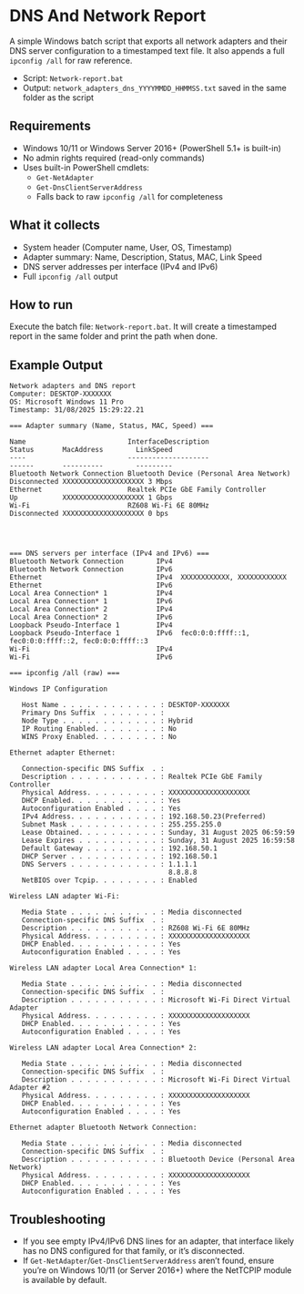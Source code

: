 # DNS And Network Report

A simple Windows batch script that exports all network adapters and their DNS server configuration to a timestamped text file. It also appends a full `ipconfig /all` for raw reference.

- Script: `Network-report.bat`
- Output: `network_adapters_dns_YYYYMMDD_HHMMSS.txt` saved in the same folder as the script

## Requirements
- Windows 10/11 or Windows Server 2016+ (PowerShell 5.1+ is built-in)
- No admin rights required (read-only commands)
- Uses built-in PowerShell cmdlets:
  - `Get-NetAdapter`
  - `Get-DnsClientServerAddress`
  - Falls back to raw `ipconfig /all` for completeness

## What it collects
- System header (Computer name, User, OS, Timestamp)
- Adapter summary: Name, Description, Status, MAC, Link Speed
- DNS server addresses per interface (IPv4 and IPv6)
- Full `ipconfig /all` output

## How to run
Execute the batch file: `Network-report.bat`. It will create a timestamped report in the same folder and print the path when done.

## Example Output

```
Network adapters and DNS report
Computer: DESKTOP-XXXXXXX
OS: Microsoft Windows 11 Pro
Timestamp: 31/08/2025 15:29:22.21

=== Adapter summary (Name, Status, MAC, Speed) ===

Name                         InterfaceDescription                     Status       MacAddress        LinkSpeed
----                         --------------------                     ------       ----------        ---------
Bluetooth Network Connection Bluetooth Device (Personal Area Network) Disconnected XXXXXXXXXXXXXXXXXXXX 3 Mbps   
Ethernet                     Realtek PCIe GbE Family Controller       Up           XXXXXXXXXXXXXXXXXXXX 1 Gbps   
Wi-Fi                        RZ608 Wi-Fi 6E 80MHz                     Disconnected XXXXXXXXXXXXXXXXXXXX 0 bps    




=== DNS servers per interface (IPv4 and IPv6) ===
Bluetooth Network Connection        IPv4  
Bluetooth Network Connection        IPv6  
Ethernet                            IPv4  XXXXXXXXXXXX, XXXXXXXXXXXX
Ethernet                            IPv6  
Local Area Connection* 1            IPv4  
Local Area Connection* 1            IPv6  
Local Area Connection* 2            IPv4  
Local Area Connection* 2            IPv6  
Loopback Pseudo-Interface 1         IPv4  
Loopback Pseudo-Interface 1         IPv6  fec0:0:0:ffff::1, fec0:0:0:ffff::2, fec0:0:0:ffff::3
Wi-Fi                               IPv4  
Wi-Fi                               IPv6  

=== ipconfig /all (raw) ===

Windows IP Configuration

   Host Name . . . . . . . . . . . . : DESKTOP-XXXXXXX
   Primary Dns Suffix  . . . . . . . : 
   Node Type . . . . . . . . . . . . : Hybrid
   IP Routing Enabled. . . . . . . . : No
   WINS Proxy Enabled. . . . . . . . : No

Ethernet adapter Ethernet:

   Connection-specific DNS Suffix  . : 
   Description . . . . . . . . . . . : Realtek PCIe GbE Family Controller
   Physical Address. . . . . . . . . : XXXXXXXXXXXXXXXXXXXX
   DHCP Enabled. . . . . . . . . . . : Yes
   Autoconfiguration Enabled . . . . : Yes
   IPv4 Address. . . . . . . . . . . : 192.168.50.23(Preferred) 
   Subnet Mask . . . . . . . . . . . : 255.255.255.0
   Lease Obtained. . . . . . . . . . : Sunday, 31 August 2025 06:59:59
   Lease Expires . . . . . . . . . . : Sunday, 31 August 2025 16:59:58
   Default Gateway . . . . . . . . . : 192.168.50.1
   DHCP Server . . . . . . . . . . . : 192.168.50.1
   DNS Servers . . . . . . . . . . . : 1.1.1.1
                                       8.8.8.8
   NetBIOS over Tcpip. . . . . . . . : Enabled

Wireless LAN adapter Wi-Fi:

   Media State . . . . . . . . . . . : Media disconnected
   Connection-specific DNS Suffix  . : 
   Description . . . . . . . . . . . : RZ608 Wi-Fi 6E 80MHz
   Physical Address. . . . . . . . . : XXXXXXXXXXXXXXXXXXXX
   DHCP Enabled. . . . . . . . . . . : Yes
   Autoconfiguration Enabled . . . . : Yes

Wireless LAN adapter Local Area Connection* 1:

   Media State . . . . . . . . . . . : Media disconnected
   Connection-specific DNS Suffix  . : 
   Description . . . . . . . . . . . : Microsoft Wi-Fi Direct Virtual Adapter
   Physical Address. . . . . . . . . : XXXXXXXXXXXXXXXXXXXX
   DHCP Enabled. . . . . . . . . . . : Yes
   Autoconfiguration Enabled . . . . : Yes

Wireless LAN adapter Local Area Connection* 2:

   Media State . . . . . . . . . . . : Media disconnected
   Connection-specific DNS Suffix  . : 
   Description . . . . . . . . . . . : Microsoft Wi-Fi Direct Virtual Adapter #2
   Physical Address. . . . . . . . . : XXXXXXXXXXXXXXXXXXXX
   DHCP Enabled. . . . . . . . . . . : Yes
   Autoconfiguration Enabled . . . . : Yes

Ethernet adapter Bluetooth Network Connection:

   Media State . . . . . . . . . . . : Media disconnected
   Connection-specific DNS Suffix  . : 
   Description . . . . . . . . . . . : Bluetooth Device (Personal Area Network)
   Physical Address. . . . . . . . . : XXXXXXXXXXXXXXXXXXXX
   DHCP Enabled. . . . . . . . . . . : Yes
   Autoconfiguration Enabled . . . . : Yes
```

## Troubleshooting
- If you see empty IPv4/IPv6 DNS lines for an adapter, that interface likely has no DNS configured for that family, or it’s disconnected.
- If `Get-NetAdapter`/`Get-DnsClientServerAddress` aren’t found, ensure you’re on Windows 10/11 (or Server 2016+) where the NetTCPIP module is available by default.

